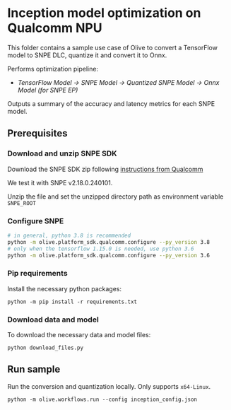 # Inception model optimization on Qualcomm NPU
This folder contains a sample use case of Olive to convert a TensorFlow model to SNPE DLC, quantize it and convert it to Onnx.

Performs optimization pipeline:
- *TensorFlow Model -> SNPE Model -> Quantized SNPE Model -> Onnx Model (for SNPE EP)*

Outputs a summary of the accuracy and latency metrics for each SNPE model.

## Prerequisites
### Download and unzip SNPE SDK
Download the SNPE SDK zip following [instructions from Qualcomm](https://developer.qualcomm.com/software/qualcomm-neural-processing-sdk)

We test it with SNPE v2.18.0.240101.

Unzip the file and set the unzipped directory path as environment variable `SNPE_ROOT`

### Configure SNPE
```sh
# in general, python 3.8 is recommended
python -m olive.platform_sdk.qualcomm.configure --py_version 3.8
# only when the tensorflow 1.15.0 is needed, use python 3.6
python -m olive.platform_sdk.qualcomm.configure --py_version 3.6
```

### Pip requirements
Install the necessary python packages:
```
python -m pip install -r requirements.txt
```

### Download data and model
To download the necessary data and model files:
```
python download_files.py
```

## Run sample
Run the conversion and quantization locally. Only supports `x64-Linux`.
```
python -m olive.workflows.run --config inception_config.json
```
